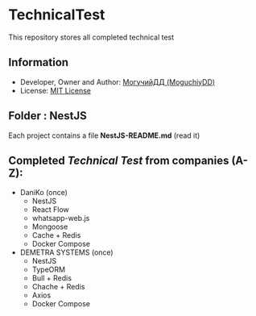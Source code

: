 # TechnicalTest
This repository stores all completed technical test

## Information
- Developer, Owner and Author: [МогучийДД (MoguchiyDD)](https://github.com/MoguchiyDD)
- License: [MIT License](LICENSE)

## Folder : NestJS
Each project contains a file **NestJS-README.md** (read it)

## Completed *Technical Test* from companies (A-Z):
- DaniKo (once)
  - NestJS
  - React Flow
  - whatsapp-web.js
  - Mongoose
  - Cache + Redis
  - Docker Compose
- DEMETRA SYSTEMS (once)
  - NestJS
  - TypeORM
  - Bull + Redis
  - Chache + Redis
  - Axios
  - Docker Compose
